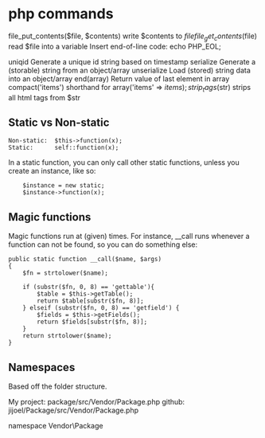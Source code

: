 php commands
==============

file_put_contents($file, $contents)   write $contents to $file
file_get_contents($file)              read $file into a variable
Insert end-of-line code:              echo PHP_EOL;

uniqid              Generate a unique id string based on timestamp
serialize           Generate a (storable) string from an object/array
unserialize         Load (stored) string data into an object/array
end(array)          Return value of last element in array
compact('items')    shorthand for array('items' => $items);
strip_tags($str)    strips all html tags from $str



Static vs Non-static
----------------------

    Non-static:  $this->function(x);
    Static:      self::function(x);

In a static function, you can only call other static functions, unless you create an instance, like so: 

        $instance = new static;
        $instance->function(x);


Magic functions
-----------------
Magic functions run at (given) times. For instance, __call runs whenever a function can not be found, so you can do something else:

    public static function __call($name, $args)
    {
        $fn = strtolower($name);

        if (substr($fn, 0, 8) == 'gettable'){
            $table = $this->getTable();
            return $table[substr($fn, 8)];
        } elseif (substr($fn, 0, 8) == 'getfield') {
            $fields = $this->getFields();
            return $fields[substr($fn, 8)];
        }
        return strtolower($name);
    }

    
Namespaces
------------

Based off the folder structure.

My project: package/src/Vendor/Package.php
    github: jijoel/Package/src/Vendor/Package.php

namespace Vendor\Package


